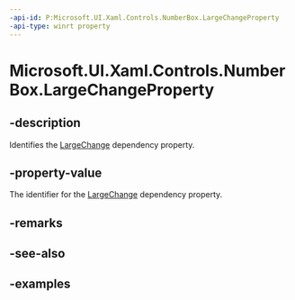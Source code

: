 ```yaml
---
-api-id: P:Microsoft.UI.Xaml.Controls.NumberBox.LargeChangeProperty
-api-type: winrt property
---
```


# Microsoft.UI.Xaml.Controls.NumberBox.LargeChangeProperty

<!--
public static Windows.UI.Xaml.DependencyProperty LargeChangeProperty { get; }
-->

## -description

Identifies the [LargeChange](numberbox_largechange.md) dependency property.

## -property-value

The identifier for the [LargeChange](numberbox_largechange.md) dependency property.

## -remarks

## -see-also

## -examples

